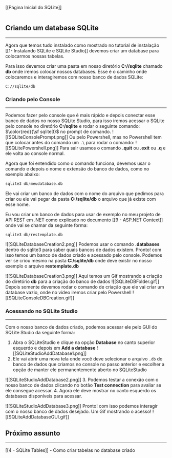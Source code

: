[[Página Inicial do SQLite]]

```table-of-contents
```

## Criando um database SQLite
---
Agora que temos tudo instalado como mostrado no tutorial de instalação [[1- Instalando SQLite e SQLite Studio]] devemos criar um database para colocarmos nossas tabelas.

Para isso devemos criar uma pasta em nosso diretório **C://sqlite** chamado **db** onde iremos colocar nossos databases. Esse é o caminho onde colocaremos e interagiremos com nosso banco de dados SQLite:

```
C://sqlite/db
```

### Criando pelo Console
---
Podemos fazer pelo console que é mais rápido e depois conectar esse banco de dados no nosso SQLite Studio, para isso iremos acessar o SQLite pelo console no diretório **C:/sqlite** e rodar o seguinte comando: $\color{red}{\sf sqlite3}$ no prompt de comando.
![[SQLiteConsolePrompt.png]]
Ou pelo Powershell, mas no Powershell tem que colocar antes do comando um `.\` para rodar o comando:
![[SQLitePowershell.png]]
Para sair usamos o comando **.quit** ou __.exit__ ou __.q__ e ele volta ao console normal.

Agora que foi entendido como o comando funciona, devemos usar o comando e depois o nome e extensão do banco de dados, como no exemplo abaixo:
```sql
sqlite3 db/meudatabase.db
```
Ele vai criar um banco de dados com o nome do arquivo que pedimos para criar ou ele vai pegar da pasta **C:/sqlite/db** o arquivo que já existe com esse nome.

Eu vou criar um banco de dados para usar de exemplo no meu projeto de API REST em .NET como explicado no documento [[9 - ASP.NET Context]] onde vai se chamar da seguinte forma:

```
sqlite3 db/restemplate.db
```

![[SQLiteDatabaseCreation2.png]]
Podemos usar o comando **.databases** dentro do sqlite3 para saber quais bancos de dados existem.
Pronto! com isso temos um banco de dados criado e acessado pelo console.
Podemos ver se criou mesmo na pasta **C:/sqlite/db** onde deve existir no nosso exemplo o arquivo **restemplate.db**

![[SQLiteDatabaseCreation3.png]]
Aqui temos um Gif mostrando a criação do diretório __db__ para a criação do banco de dados
![[SQLiteDBFolder.gif]]
Depois somente devemos rodar o comando de criação que ele vai criar um database vazio, onde no vídeo iremos criar pelo Powershell
![[SQLiteConsoleDBCreation.gif]]
### Acessando no SQLite Studio
---
Com o nosso banco de dados criado, podemos acessar ele pelo GUI do SQLite Studio da seguinte forma:
1. Abra o SQLiteStudio e clique na opção **Database** no canto superior esquerdo e depois em **Add a database**
![[SQLiteStudioAddDatabase1.png]]
2. Ele vai abrir uma nova tela onde você deve selecionar o arquivo `.db` do banco de dados que criamos no console no passo anterior e escolher a opção de manter ele permanentemente aberto no SQLiteStudio

![[SQLiteStudioAddDatabase2.png]]
3. Podemos testar a conexão com o nosso banco de dados clicando no botão **Test connection** para avaliar se ele consegue acessar.
4. Agora ele deve mostrar no canto esquerdo os databases disponíveis para acessar.

![[SQLiteStudioAddDatabase3.png]]
Pronto! com isso podemos interagir com o nosso banco de dados desejado.
Um Gif mostrando o acesso!
![[SQLiteAddDatabaseGUI.gif]]

## Próximo assunto
---
[[4 - SQLite Tables]] - Como criar tabelas no database criado